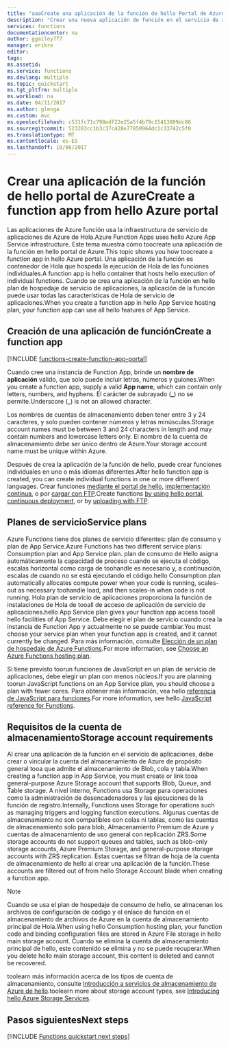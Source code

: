 ```yaml
---
title: "aaaCreate una aplicación de la función de hello Portal de Azure | Documentos de Microsoft"
description: "Crear una nueva aplicación de función en el servicio de aplicación de Azure desde el portal de Hola."
services: functions
documentationcenter: na
author: ggailey777
manager: erikre
editor: 
tags: 
ms.assetid: 
ms.service: functions
ms.devlang: multiple
ms.topic: quickstart
ms.tgt_pltfrm: multiple
ms.workload: na
ms.date: 04/11/2017
ms.author: glenga
ms.custom: mvc
ms.openlocfilehash: c531fc71c798edf22e25a5f4b79c15413809dc86
ms.sourcegitcommit: 523283cc1b3c37c428e77850964dc1c33742c5f0
ms.translationtype: MT
ms.contentlocale: es-ES
ms.lasthandoff: 10/06/2017
---
```

# <a name="create-a-function-app-from-hello-azure-portal"></a><span data-ttu-id="96579-103">Crear una aplicación de la función de hello portal de Azure</span><span class="sxs-lookup"><span data-stu-id="96579-103">Create a function app from hello Azure portal</span></span>

<span data-ttu-id="96579-104">Las aplicaciones de Azure función usa la infraestructura de servicio de aplicaciones de Azure de Hola.</span><span class="sxs-lookup"><span data-stu-id="96579-104">Azure Function Apps uses hello Azure App Service infrastructure.</span></span> <span data-ttu-id="96579-105">Este tema muestra cómo toocreate una aplicación de la función en hello portal de Azure.</span><span class="sxs-lookup"><span data-stu-id="96579-105">This topic shows you how toocreate a function app in hello Azure portal.</span></span> <span data-ttu-id="96579-106">Una aplicación de la función es contenedor de Hola que hospeda la ejecución de Hola de las funciones individuales.</span><span class="sxs-lookup"><span data-stu-id="96579-106">A function app is hello container that hosts hello execution of individual functions.</span></span> <span data-ttu-id="96579-107">Cuando se crea una aplicación de la función en hello plan de hospedaje de servicio de aplicaciones, la aplicación de la función puede usar todas las características de Hola de servicio de aplicaciones.</span><span class="sxs-lookup"><span data-stu-id="96579-107">When you create a function app in hello App Service hosting plan, your function app can use all hello features of App Service.</span></span>

## <a name="create-a-function-app"></a><span data-ttu-id="96579-108">Creación de una aplicación de función</span><span class="sxs-lookup"><span data-stu-id="96579-108">Create a function app</span></span>

[!INCLUDE [functions-create-function-app-portal](../../includes/functions-create-function-app-portal.md)]

<span data-ttu-id="96579-109">Cuando cree una instancia de Function App, brinde un **nombre de aplicación** válido, que solo puede incluir letras, números y guiones.</span><span class="sxs-lookup"><span data-stu-id="96579-109">When you create a function app, supply a valid **App name**, which can contain only letters, numbers, and hyphens.</span></span> <span data-ttu-id="96579-110">El carácter de subrayado (**_**) no se permite.</span><span class="sxs-lookup"><span data-stu-id="96579-110">Underscore (**_**) is not an allowed character.</span></span>

<span data-ttu-id="96579-111">Los nombres de cuentas de almacenamiento deben tener entre 3 y 24 caracteres, y solo pueden contener números y letras minúsculas.</span><span class="sxs-lookup"><span data-stu-id="96579-111">Storage account names must be between 3 and 24 characters in length and may contain numbers and lowercase letters only.</span></span> <span data-ttu-id="96579-112">El nombre de la cuenta de almacenamiento debe ser único dentro de Azure.</span><span class="sxs-lookup"><span data-stu-id="96579-112">Your storage account name must be unique within Azure.</span></span> 

<span data-ttu-id="96579-113">Después de crea la aplicación de la función de hello, puede crear funciones individuales en uno o más idiomas diferentes.</span><span class="sxs-lookup"><span data-stu-id="96579-113">After hello function app is created, you can create individual functions in one or more different languages.</span></span> <span data-ttu-id="96579-114">Crear funciones [mediante el portal de hello](functions-create-first-azure-function.md#create-function), [implementación continua](functions-continuous-deployment.md), o por [cargar con FTP](https://github.com/projectkudu/kudu/wiki/Accessing-files-via-ftp).</span><span class="sxs-lookup"><span data-stu-id="96579-114">Create functions [by using hello portal](functions-create-first-azure-function.md#create-function), [continuous deployment](functions-continuous-deployment.md), or by [uploading with FTP](https://github.com/projectkudu/kudu/wiki/Accessing-files-via-ftp).</span></span>

## <a name="service-plans"></a><span data-ttu-id="96579-115">Planes de servicio</span><span class="sxs-lookup"><span data-stu-id="96579-115">Service plans</span></span>

<span data-ttu-id="96579-116">Azure Functions tiene dos planes de servicio diferentes: plan de consumo y plan de App Service.</span><span class="sxs-lookup"><span data-stu-id="96579-116">Azure Functions has two different service plans: Consumption plan and App Service plan.</span></span> <span data-ttu-id="96579-117">plan de consumo de Hello asigna automáticamente la capacidad de proceso cuando se ejecuta el código, escalas horizontal como carga de toohandle es necesario y, a continuación, escalas de cuando no se está ejecutando el código.</span><span class="sxs-lookup"><span data-stu-id="96579-117">hello Consumption plan automatically allocates compute power when your code is running, scales-out as necessary toohandle load, and then scales-in when code is not running.</span></span> <span data-ttu-id="96579-118">Hola plan de servicio de aplicaciones proporciona la función de instalaciones de Hola de tooall de acceso de aplicación de servicio de aplicaciones.</span><span class="sxs-lookup"><span data-stu-id="96579-118">hello App Service plan gives your function app access tooall hello facilities of App Service.</span></span> <span data-ttu-id="96579-119">Debe elegir el plan de servicio cuando crea la instancia de Function App y actualmente no se puede cambiar.</span><span class="sxs-lookup"><span data-stu-id="96579-119">You must choose your service plan when your function app is created, and it cannot currently be changed.</span></span> <span data-ttu-id="96579-120">Para más información, consulte [Elección de un plan de hospedaje de Azure Functions](functions-scale.md).</span><span class="sxs-lookup"><span data-stu-id="96579-120">For more information, see [Choose an Azure Functions hosting plan](functions-scale.md).</span></span>

<span data-ttu-id="96579-121">Si tiene previsto toorun funciones de JavaScript en un plan de servicio de aplicaciones, debe elegir un plan con menos núcleos.</span><span class="sxs-lookup"><span data-stu-id="96579-121">If you are planning toorun JavaScript functions on an App Service plan, you should choose a plan with fewer cores.</span></span> <span data-ttu-id="96579-122">Para obtener más información, vea hello [referencia de JavaScript para funciones](functions-reference-node.md#choose-single-core-app-service-plans).</span><span class="sxs-lookup"><span data-stu-id="96579-122">For more information, see hello [JavaScript reference for Functions](functions-reference-node.md#choose-single-core-app-service-plans).</span></span>

<a name="storage-account-requirements"></a>

## <a name="storage-account-requirements"></a><span data-ttu-id="96579-123">Requisitos de la cuenta de almacenamiento</span><span class="sxs-lookup"><span data-stu-id="96579-123">Storage account requirements</span></span>

<span data-ttu-id="96579-124">Al crear una aplicación de la función en el servicio de aplicaciones, debe crear o vincular la cuenta del almacenamiento de Azure de propósito general tooa que admite el almacenamiento de Blob, cola y tabla.</span><span class="sxs-lookup"><span data-stu-id="96579-124">When creating a function app in App Service, you must create or link tooa general-purpose Azure Storage account that supports Blob, Queue, and Table storage.</span></span> <span data-ttu-id="96579-125">A nivel interno, Functions usa Storage para operaciones como la administración de desencadenadores y las ejecuciones de la función de registro.</span><span class="sxs-lookup"><span data-stu-id="96579-125">Internally, Functions uses Storage for operations such as managing triggers and logging function executions.</span></span> <span data-ttu-id="96579-126">Algunas cuentas de almacenamiento no son compatibles con colas ni tablas, como las cuentas de almacenamiento solo para blob, Almacenamiento Premium de Azure y cuentas de almacenamiento de uso general con replicación ZRS.</span><span class="sxs-lookup"><span data-stu-id="96579-126">Some storage accounts do not support queues and tables, such as blob-only storage accounts, Azure Premium Storage, and general-purpose storage accounts with ZRS replication.</span></span> <span data-ttu-id="96579-127">Estas cuentas se filtran de hoja de la cuenta de almacenamiento de hello al crear una aplicación de la función.</span><span class="sxs-lookup"><span data-stu-id="96579-127">These accounts are filtered out of from hello Storage Account blade when creating a function app.</span></span>

>[!NOTE]
><span data-ttu-id="96579-128">Cuando se usa el plan de hospedaje de consumo de hello, se almacenan los archivos de configuración de código y el enlace de función en el almacenamiento de archivos de Azure en la cuenta de almacenamiento principal de Hola.</span><span class="sxs-lookup"><span data-stu-id="96579-128">When using hello Consumption hosting plan, your function code and binding configuration files are stored in Azure File storage in hello main storage account.</span></span> <span data-ttu-id="96579-129">Cuando se elimina la cuenta de almacenamiento principal de hello, este contenido se elimina y no se puede recuperar.</span><span class="sxs-lookup"><span data-stu-id="96579-129">When you delete hello main storage account, this content is deleted and cannot be recovered.</span></span>

<span data-ttu-id="96579-130">toolearn más información acerca de los tipos de cuenta de almacenamiento, consulte [Introducción a servicios de almacenamiento de Azure de hello](../storage/common/storage-introduction.md#introducing-the-azure-storage-services).</span><span class="sxs-lookup"><span data-stu-id="96579-130">toolearn more about storage account types, see [Introducing hello Azure Storage Services](../storage/common/storage-introduction.md#introducing-the-azure-storage-services).</span></span> 

## <a name="next-steps"></a><span data-ttu-id="96579-131">Pasos siguientes</span><span class="sxs-lookup"><span data-stu-id="96579-131">Next steps</span></span>

[!INCLUDE [Functions quickstart next steps](../../includes/functions-quickstart-next-steps.md)]



